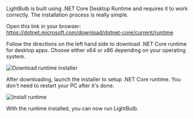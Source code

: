 LightBulb is built using .NET Core Desktop Runtime and requires it to work correctly. The installation process is really simple.

Open this link in your browser: https://dotnet.microsoft.com/download/dotnet-core/current/runtime

Follow the directions on the left hand side to download .NET Core runtime for desktop apps. Choose either x64 or x86 depending on your operating system.

![Download runtime installer](https://i.imgur.com/d6RWP2q.png)

After downloading, launch the installer to setup .NET Core runtime. You don't need to restart your PC after it's done.

![Install runtime](https://i.imgur.com/jaXep2d.png)

With the runtime installed, you can now run LightBulb.
